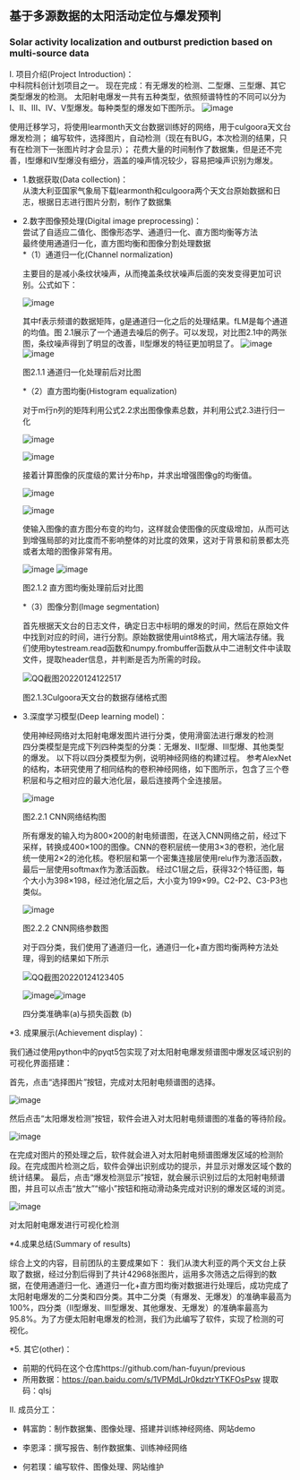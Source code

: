 ## 基于多源数据的太阳活动定位与爆发预判

### Solar activity localization and outburst prediction based on multi-source data

Ⅰ. 项目介绍(Project Introduction)：  
   中科院科创计划项目之一。
   现在完成：有无爆发的检测、二型爆、三型爆、其它类型爆发的检测。
   太阳射电爆发一共有五种类型，依照频谱特性的不同可以分为I、II、III、IV、V型爆发。每种类型的爆发如下图所示。
   ![image](https://user-images.githubusercontent.com/51266570/150719173-14f03ae5-09b1-4273-ae0b-2ba004c7b89c.png)
   
   使用迁移学习，将使用learmonth天文台数据训练好的网络，用于culgoora天文台爆发检测； 
   编写软件，选择图片，自动检测（现在有BUG，本次检测的结果，只有在检测下一张图片时才会显示）； 
   花费大量的时间制作了数据集，但是还不完善，I型爆和IV型爆没有细分，涵盖的噪声情况较少，容易把噪声识别为爆发。

   * 1.数据获取(Data collection)：  
     从澳大利亚国家气象局下载learmonth和culgoora两个天文台原始数据和日志，根据日志进行图片分割，制作了数据集  
   * 2.数字图像预处理(Digital image preprocessing)：  
     尝试了自适应二值化、图像形态学、通道归一化、直方图均衡等方法  
     最终使用通道归一化，直方图均衡和图像分割处理数据  
     *（1）通道归一化(Channel normalization)
     
     主要目的是减小条纹状噪声，从而掩盖条纹状噪声后面的突发变得更加可识别。公式如下：
     
     ![image](https://user-images.githubusercontent.com/51266570/150720319-a3a013b9-d117-48bb-9e88-1b8e16663991.png)
     
      其中f表示频谱的数据矩阵，g是通道归一化之后的处理结果。fLM是每个通道的均值。图 2.1展示了一个通道去噪后的例子。可以发现，对比图2.1中的两张图，条纹噪声得到了明显的改善，II型爆发的特征更加明显了。
      ![image](https://user-images.githubusercontent.com/51266570/150720934-30b8d808-48a6-42fb-ba82-89f6569a780f.png)
      ![image](https://user-images.githubusercontent.com/51266570/150721085-3d9c32de-6e05-4641-aab0-ed201fca24d2.png)

       图2.1.1 通道归一化处理前后对比图
       
      *（2）直方图均衡(Histogram equalization)
      
      对于m行n列的矩阵利用公式2.2求出图像像素总数，并利用公式2.3进行归一化
      
      ![image](https://user-images.githubusercontent.com/51266570/150720768-7b75376a-6919-4382-91b1-37d1c5ddda35.png)
      
      ![image](https://user-images.githubusercontent.com/51266570/150720802-b851ab5a-1a25-4b3e-98ab-be16bc9c8d7f.png)
      
      接着计算图像的灰度级的累计分布hp，并求出增强图像g的均衡值。
      
      ![image](https://user-images.githubusercontent.com/51266570/150720833-cfb178a6-dce1-4f1b-b3b4-375f151e3628.png)
      
      ![image](https://user-images.githubusercontent.com/51266570/150720842-25c395e5-ca96-477a-800d-45a61730b62c.png)
      
      使输入图像的直方图分布变的均匀，这样就会使图像的灰度级增加，从而可达到增强局部的对比度而不影响整体的对比度的效果，这对于背景和前景都太亮或者太暗的图像非常有用。
      
      ![image](https://user-images.githubusercontent.com/51266570/150721177-a80c6ff1-81f5-454c-8d08-5a3e1024162d.png)
      ![image](https://user-images.githubusercontent.com/51266570/150721194-6bb1ad3b-9b2a-42bc-9b23-2cde144e1aab.png)

      图2.1.2 直方图均衡处理前后对比图
      
      *（3）图像分割(Image segmentation)
      
      首先根据天文台的日志文件，确定日志中标明的爆发的时间，然后在原始文件中找到对应的时间，进行分割。原始数据使用uint8格式，用大端法存储。我们使用bytestream.read函数和numpy.frombuffer函数从中二进制文件中读取文件，提取header信息，并判断是否为所需的时段。
      
      
      ![QQ截图20220124122517](https://user-images.githubusercontent.com/51266570/150721886-5a518c36-7824-4680-9426-1f9a89001afd.png)
      
      图2.1.3Culgoora天文台的数据存储格式图
      


   * 3.深度学习模型(Deep learning model)：
   
     使用神经网络对太阳射电爆发图片进行分类，使用滑窗法进行爆发的检测  
     四分类模型是完成下列四种类型的分类：无爆发、II型爆、III型爆、其他类型的爆发。
     以下将以四分类模型为例，说明神经网络的构建过程。
     参考AlexNet的结构，本研究使用了相同结构的卷积神经网络，如下图所示，包含了三个卷积层和与之相对应的最大池化层，最后连接两个全连接层。
     
     ![image](https://user-images.githubusercontent.com/51266570/150722055-f69994db-fdc7-463f-9724-311a96aac934.png)
     
     图2.2.1 CNN网络结构图
     
     所有爆发的输入均为800×200的射电频谱图，在送入CNN网络之前，经过下采样，转换成400×100的图像。CNN的卷积层统一使用3×3的卷积，池化层统一使用2×2的池化核。卷积层和第一个密集连接层使用relu作为激活函数，最后一层使用softmax作为激活函数。
     经过C1层之后，获得32个特征图，每个大小为398×198，经过池化层之后，大小变为199×99。C2-P2、C3-P3也类似。
     
     ![image](https://user-images.githubusercontent.com/51266570/150722252-94ab4999-7901-4967-95bb-86d65bf0b898.png)

     图2.2.2 CNN网络参数图
     
     对于四分类，我们使用了通道归一化，通道归一化+直方图均衡两种方法处理，得到的结果如下所示
     
     ![QQ截图20220124123405](https://user-images.githubusercontent.com/51266570/150722610-e59ed31b-3a80-4260-89c2-845d2a0e1d6d.png)
     
     ![image](https://user-images.githubusercontent.com/51266570/150722635-ce82c03e-fb4d-40a2-8880-f94909787419.png)![image](https://user-images.githubusercontent.com/51266570/150722648-54f20665-f62d-4d2e-9ea0-a00e06b4926d.png)
     
     四分类准确率(a)与损失函数 (b)

   *3. 成果展示(Achievement display)： 
   
   我们通过使用python中的pyqt5包实现了对太阳射电爆发频谱图中爆发区域识别的可视化界面搭建：
   
   首先，点击“选择图片”按钮，完成对太阳射电频谱图的选择。
   
   ![image](https://user-images.githubusercontent.com/51266570/150722803-6479f6a6-b0ed-43b2-89a8-076af3602d6a.png)
   
   然后点击“太阳爆发检测”按钮，软件会进入对太阳射电频谱图的准备的等待阶段。
   
   ![image](https://user-images.githubusercontent.com/51266570/150722808-ccdbb8bf-a55c-4bc1-94f6-5c21e38d91e7.png)

   在完成对图片的预处理之后，软件就会进入对太阳射电频谱图爆发区域的检测阶段。在完成图片检测之后，软件会弹出识别成功的提示，并显示对爆发区域个数的统计结果。
   最后，点击“爆发检测显示”按钮，就会展示识别过后的太阳射电频谱图，并且可以点击“放大”“缩小”按钮和拖动滑动条完成对识别的爆发区域的浏览。
   
   ![image](https://user-images.githubusercontent.com/67349250/150627222-cb874f11-a02a-455b-b472-ee2d30c6ae33.png)
   
   对太阳射电爆发进行可视化检测
   
   *4.成果总结(Summary of results)
   
   综合上文的内容，目前团队的主要成果如下：
   我们从澳大利亚的两个天文台上获取了数据，经过分割后得到了共计42968张图片，运用多次筛选之后得到的数据，在使用通道归一化、通道归一化+直方图均衡对数据进行处理后，成功完成了太阳射电爆发的二分类和四分类。其中二分类（有爆发、无爆发）的准确率最高为100%，四分类（II型爆发、III型爆发、其他爆发、无爆发）的准确率最高为95.8%。为了方便太阳射电爆发的检测，我们为此编写了软件，实现了检测的可视化。

   
   *5. 其它(other)：
   
   * 前期的代码在这个仓库https://github.com/han-fuyun/previous
   * 所用数据：https://pan.baidu.com/s/1VPMdLJr0kdztrYTKFOsPsw 提取码：qlsj 

Ⅱ. 成员分工：

   * 韩富韵：制作数据集、图像处理、搭建并训练神经网络、网站demo

   * 李恩泽：撰写报告、制作数据集、训练神经网络

   * 何若璞：编写软件、图像处理、网站维护
